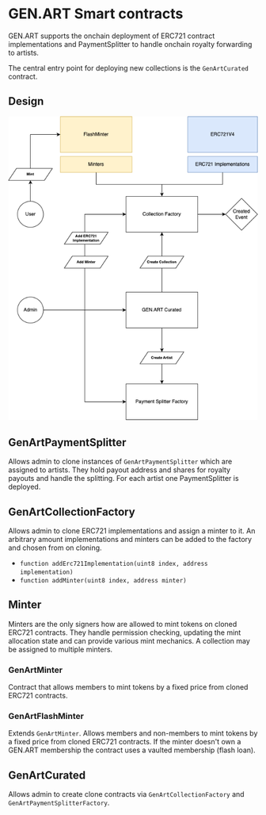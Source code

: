 # GEN.ART Smart contracts

GEN.ART supports the onchain deployment of ERC721 contract implementations and PaymentSplitter to handle onchain royalty forwarding to artists.

The central entry point for deploying new collections is the `GenArtCurated` contract.

## Design

![gen.art](design.png "GEN.ART smart contract design")

## GenArtPaymentSplitter

Allows admin to clone instances of `GenArtPaymentSplitter` which are assigned to artists.
They hold payout address and shares for royalty payouts and handle the splitting. For each artist one PaymentSplitter is deployed.

## GenArtCollectionFactory

Allows admin to clone ERC721 implementations and assign a minter to it. An arbitrary amount implementations and minters can be added to the factory and chosen from on cloning.

- `function addErc721Implementation(uint8 index, address implementation)`
- `function addMinter(uint8 index, address minter)`

## Minter

Minters are the only signers how are allowed to mint tokens on cloned ERC721 contracts. They handle permission checking, updating the mint allocation state and can provide various mint mechanics. A collection may be assigned to multiple minters.

### GenArtMinter

Contract that allows members to mint tokens by a fixed price from cloned ERC721 contracts.

### GenArtFlashMinter

Extends `GenArtMinter`. Allows members and non-members to mint tokens by a fixed price from cloned ERC721 contracts. If the minter doesn't own a GEN.ART membership the contract uses a vaulted membership (flash loan).

## GenArtCurated

Allows admin to create clone contracts via `GenArtCollectionFactory` and `GenArtPaymentSplitterFactory`.
